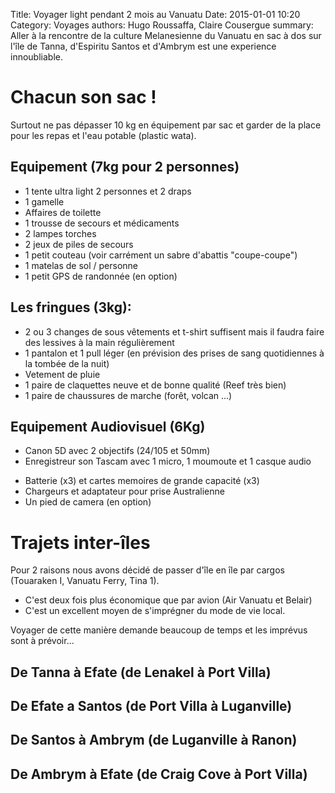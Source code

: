 Title: Voyager light pendant 2 mois au Vanuatu
Date: 2015-01-01 10:20
Category: Voyages
authors: Hugo Roussaffa, Claire Cousergue
summary:  Aller à la rencontre de la culture Melanesienne du Vanuatu en sac à dos sur l'île de Tanna, d'Espiritu Santos et d'Ambrym est une experience innoubliable.

Chacun son sac !
=
Surtout ne pas dépasser 10 kg en équipement par sac et garder de la place pour les repas et l'eau potable (plastic wata).

Equipement (7kg pour 2 personnes)
-
* 1 tente ultra light 2 personnes et 2 draps 
* 1 gamelle
* Affaires de toilette
* 1 trousse de secours et médicaments 
* 2 lampes torches
* 2 jeux de piles de secours
* 1 petit couteau (voir carrément un sabre d'abattis "coupe-coupe")
* 1 matelas de sol / personne
* 1 petit GPS de randonnée (en option)

Les fringues (3kg):
-
* 2 ou 3 changes de sous vêtements et t-shirt suffisent mais il faudra faire des lessives à la main régulièrement
* 1 pantalon et 1 pull léger (en prévision des prises de sang quotidiennes à la tombée de la nuit)
* Vetement de pluie
* 1 paire de claquettes neuve et de bonne qualité (Reef très bien)
* 1 paire de chaussures de marche (forêt, volcan ...)

Equipement Audiovisuel (6Kg)
-
- Canon 5D avec 2 objectifs (24/105 et 50mm)
- Enregistreur son Tascam avec 1 micro, 1 moumoute et 1 casque audio
* Batterie (x3) et cartes memoires de grande capacité (x3)
* Chargeurs et adaptateur pour prise Australienne
* Un pied de camera (en option)

Trajets inter-îles
=
Pour 2 raisons nous avons décidé de passer d'île en île par cargos (Touaraken I, Vanuatu Ferry, Tina 1). 

 - C'est deux fois plus économique que par avion (Air Vanuatu et Belair)
 - C'est un excellent moyen de s'imprégner du mode de vie local.

Voyager de cette manière demande beaucoup de temps et les imprévus sont à prévoir...

De Tanna à Efate (de Lenakel à Port Villa)
-

De Efate a Santos (de Port Villa à Luganville)
-

De Santos à Ambrym (de Luganville à Ranon)
-

De Ambrym à Efate (de Craig Cove à Port Villa)
-

